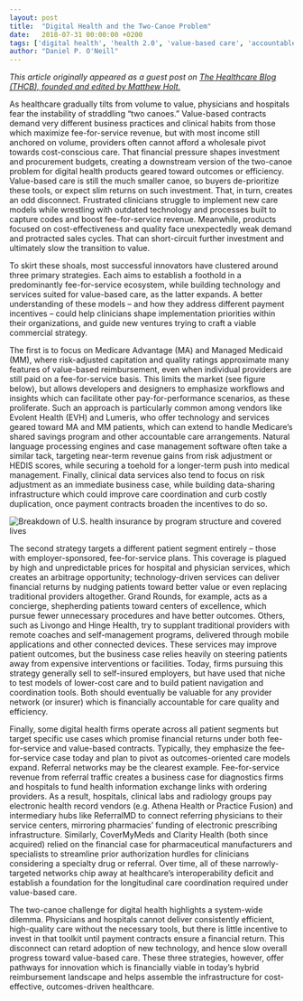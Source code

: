 ```yaml
---
layout: post
title:  "Digital Health and the Two-Canoe Problem"
date:   2018-07-31 00:00:00 +0200
tags: ['digital health', 'health 2.0', 'value-based care', 'accountable care', 'fee for service', 'health IT']
author: "Daniel P. O'Neill"
---
```


_This article originally appeared as a guest post on [The Healthcare Blog (THCB), founded and edited by Matthew Holt.](http://thehealthcareblog.com/blog/2018/07/31/digital-health-and-the-two-canoe-problem/)_

As healthcare gradually tilts from volume to value, physicians and hospitals fear the instability of straddling “two canoes.” Value-based contracts demand very different business practices and clinical habits from those which maximize fee-for-service revenue, but with most income still anchored on volume, providers often cannot afford a wholesale pivot towards cost-conscious care.  That financial pressure shapes investment and procurement budgets, creating a downstream version of the two-canoe problem for digital health products geared toward outcomes or efficiency. Value-based care is still the much smaller canoe, so buyers de-prioritize these tools, or expect slim returns on such investment.  That, in turn, creates an odd disconnect.  Frustrated clinicians struggle to implement new care models while wrestling with outdated technology and processes built to capture codes and boost fee-for-service revenue. Meanwhile, products focused on cost-effectiveness and quality face unexpectedly weak demand and protracted sales cycles.  That can short-circuit further investment and ultimately slow the transition to value.

To skirt these shoals, most successful innovators have clustered around three primary strategies.  Each aims to establish a foothold in a predominantly fee-for-service ecosystem, while building technology and services suited for value-based care, as the latter expands.  A better understanding of these models – and how they address different payment incentives – could help clinicians shape implementation priorities within their organizations, and guide new ventures trying to craft a viable commercial strategy.

The first is to focus on Medicare Advantage (MA) and Managed Medicaid (MM), where risk-adjusted capitation and quality ratings approximate many features of value-based reimbursement, even when individual providers are still paid on a fee-for-service basis.  This limits the market (see figure below), but allows developers and designers to emphasize workflows and insights which can facilitate other pay-for-performance scenarios, as these proliferate.  Such an approach is particularly common among vendors like Evolent Health (EVH) and Lumeris, who offer technology and services geared toward MA and MM patients, which can extend to handle Medicare’s shared savings program and other accountable care arrangements.  Natural language processing engines and case management software often take a similar tack, targeting near-term revenue gains from risk adjustment or HEDIS scores, while securing a toehold for a longer-term push into medical management.  Finally, clinical data services also tend to focus on risk adjustment as an immediate business case, while building data-sharing infrastructure which could improve care coordination and curb costly duplication, once payment contracts broaden the incentives to do so.

![Breakdown of U.S. health insurance by program structure and covered lives]({{"/images/coverage_breakdown.PNG"|absolute_url}})

The second strategy targets a different patient segment entirely – those with employer-sponsored, fee-for-service plans.  This coverage is plagued by high and unpredictable prices for hospital and physician services, which creates an arbitrage opportunity; technology-driven services can deliver financial returns by nudging patients toward better value or even replacing traditional providers altogether. Grand Rounds, for example, acts as a concierge, shepherding patients toward centers of excellence, which pursue fewer unnecessary procedures and have better outcomes.  Others, such as Livongo and Hinge Health, try to supplant traditional providers with remote coaches and self-management programs, delivered through mobile applications and other connected devices.  These services may improve patient outcomes, but the business case relies heavily on steering patients away from expensive interventions or facilities.  Today, firms pursuing this strategy generally sell to self-insured employers, but have used that niche to test models of lower-cost care and to build patient navigation and coordination tools.  Both should eventually be valuable for any provider network (or insurer) which is financially accountable for care quality and efficiency.

Finally, some digital health firms operate across all patient segments but target specific use cases which promise financial returns under both fee-for-service and value-based contracts.  Typically, they emphasize the fee-for-service case today and plan to pivot as outcomes-oriented care models expand. Referral networks may be the clearest example.  Fee-for-service revenue from referral traffic creates a business case for diagnostics firms and hospitals to fund health information exchange links with ordering providers.  As a result, hospitals, clinical labs and radiology groups pay electronic health record vendors (e.g. Athena Health or Practice Fusion) and intermediary hubs like ReferralMD to connect referring physicians to their service centers, mirroring pharmacies’ funding of electronic prescribing infrastructure.  Similarly, CoverMyMeds and Clarity Health (both since acquired) relied on the financial case for pharmaceutical manufacturers and specialists to streamline prior authorization hurdles for clinicians considering a specialty drug or referral.  Over time, all of these narrowly-targeted networks chip away at healthcare’s interoperability deficit and establish a foundation for the longitudinal care coordination required under value-based care.

The two-canoe challenge for digital health highlights a system-wide dilemma.  Physicians and hospitals cannot deliver consistently efficient, high-quality care without the necessary tools, but there is little incentive to invest in that toolkit until payment contracts ensure a financial return.  This disconnect can retard adoption of new technology, and hence slow overall progress toward value-based care. These three strategies, however, offer pathways for innovation which is financially viable in today’s hybrid reimbursement landscape and helps assemble the infrastructure for cost-effective, outcomes-driven healthcare.
